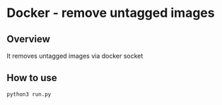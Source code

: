 # Docker - remove untagged images

## Overview
It removes untagged images via docker socket
 
## How to use

```bash
python3 run.py 
```
